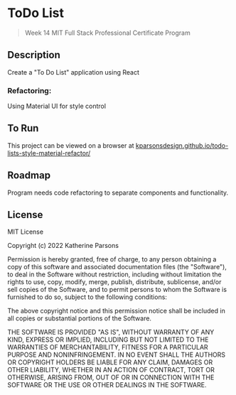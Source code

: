 # ToDo List
> Week 14 MIT Full Stack Professional Certificate Program

## Description
Create a "To Do List" application using React

### Refactoring:
Using Material UI for style control

## To Run
This project can be viewed on a browser at [kparsonsdesign.github.io/todo-lists-style-material-refactor/](https://kparsonsdesign.github.io/todo-lists-style-material-refactor/)

## Roadmap
Program needs code refactoring to separate components and functionality.

## License
MIT License

Copyright (c) 2022 Katherine Parsons

Permission is hereby granted, free of charge, to any person obtaining a copy
of this software and associated documentation files (the "Software"), to deal
in the Software without restriction, including without limitation the rights
to use, copy, modify, merge, publish, distribute, sublicense, and/or sell
copies of the Software, and to permit persons to whom the Software is
furnished to do so, subject to the following conditions:

The above copyright notice and this permission notice shall be included in all
copies or substantial portions of the Software.

THE SOFTWARE IS PROVIDED "AS IS", WITHOUT WARRANTY OF ANY KIND, EXPRESS OR
IMPLIED, INCLUDING BUT NOT LIMITED TO THE WARRANTIES OF MERCHANTABILITY,
FITNESS FOR A PARTICULAR PURPOSE AND NONINFRINGEMENT. IN NO EVENT SHALL THE
AUTHORS OR COPYRIGHT HOLDERS BE LIABLE FOR ANY CLAIM, DAMAGES OR OTHER
LIABILITY, WHETHER IN AN ACTION OF CONTRACT, TORT OR OTHERWISE, ARISING FROM,
OUT OF OR IN CONNECTION WITH THE SOFTWARE OR THE USE OR OTHER DEALINGS IN THE
SOFTWARE.
